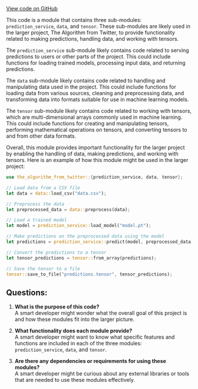 [View code on GitHub](https://github.com/misbahsy/the-algorithm/navi/thrift_bpr_adapter/thrift/src/lib.rs)

This code is a module that contains three sub-modules: `prediction_service`, `data`, and `tensor`. These sub-modules are likely used in the larger project, The Algorithm from Twitter, to provide functionality related to making predictions, handling data, and working with tensors.

The `prediction_service` sub-module likely contains code related to serving predictions to users or other parts of the project. This could include functions for loading trained models, processing input data, and returning predictions.

The `data` sub-module likely contains code related to handling and manipulating data used in the project. This could include functions for loading data from various sources, cleaning and preprocessing data, and transforming data into formats suitable for use in machine learning models.

The `tensor` sub-module likely contains code related to working with tensors, which are multi-dimensional arrays commonly used in machine learning. This could include functions for creating and manipulating tensors, performing mathematical operations on tensors, and converting tensors to and from other data formats.

Overall, this module provides important functionality for the larger project by enabling the handling of data, making predictions, and working with tensors. Here is an example of how this module might be used in the larger project:

```rust
use the_algorithm_from_twitter::{prediction_service, data, tensor};

// Load data from a CSV file
let data = data::load_csv("data.csv");

// Preprocess the data
let preprocessed_data = data::preprocess(data);

// Load a trained model
let model = prediction_service::load_model("model.pt");

// Make predictions on the preprocessed data using the model
let predictions = prediction_service::predict(model, preprocessed_data);

// Convert the predictions to a tensor
let tensor_predictions = tensor::from_array(predictions);

// Save the tensor to a file
tensor::save_to_file("predictions.tensor", tensor_predictions);
```
## Questions: 
 1. **What is the purpose of this code?**\
A smart developer might wonder what the overall goal of this project is and how these modules fit into the larger picture. 

2. **What functionality does each module provide?**\
A smart developer might want to know what specific features and functions are included in each of the three modules: `prediction_service`, `data`, and `tensor`.

3. **Are there any dependencies or requirements for using these modules?**\
A smart developer might be curious about any external libraries or tools that are needed to use these modules effectively.
